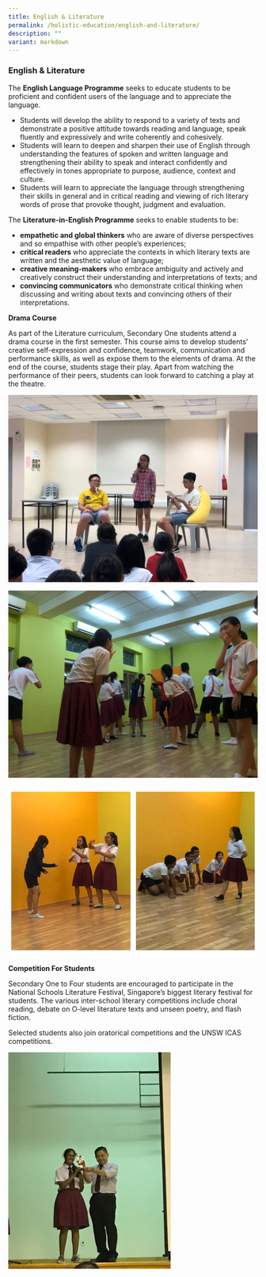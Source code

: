 ```yaml
---
title: English & Literature
permalink: /holistic-education/english-and-literature/
description: ""
variant: markdown
---
```

### English &amp; Literature 

The&nbsp;**English Language Programme**&nbsp;seeks to educate students to be proficient and confident users of the language and to appreciate the language.  
  

*   Students will develop the ability to respond to a variety of texts and demonstrate a positive attitude towards reading and language, speak fluently and expressively and write coherently and cohesively.
*   Students will learn to deepen and sharpen their use of English through understanding the features of spoken and written language and strengthening their ability to speak and interact confidently and effectively in tones appropriate to purpose, audience, context and culture.
*   Students will learn to appreciate the language through strengthening their skills in general and in critical reading and viewing of rich literary words of prose that provoke thought, judgment and evaluation.

  
The&nbsp;**Literature-in-English Programme**&nbsp;seeks to enable students to be:  
  

*   **empathetic and global thinkers**&nbsp;who are aware of diverse perspectives and so empathise with other people’s experiences;
*   **critical readers**&nbsp;who appreciate the contexts in which literary texts are written and the aesthetic value of language;
*   **creative meaning-makers**&nbsp;who embrace ambiguity and actively and creatively construct their understanding and interpretations of texts; and
*   **convincing communicators**&nbsp;who demonstrate critical thinking when discussing and writing about texts and convincing others of their interpretations.



  
**Drama Course**

As part of the Literature curriculum, Secondary One students attend a drama course in the first semester. This course aims to develop students’ creative self-expression and confidence, teamwork, communication and performance skills, as well as expose them to the elements of drama. At the end of the course, students stage their play. Apart from watching the performance of their peers, students can look forward to catching a play at the theatre.


![](/images/english%201.jpeg)

![](/images/english%202.jpeg)

<table style="border-collapse:collapse;border-spacing:0" class="tg"><thead><tr><td style="background-color:#FFF;border-color:white;border-style:solid;border-width:1px;font-family:Arial, sans-serif;font-size:14px;overflow:hidden;padding:10px 5px;text-align:left;vertical-align:top;word-break:normal"><img src="/images/english%203.jpeg" style="width:100%"></td><td style="background-color:#FFF;border-color:white;border-style:solid;border-width:1px;font-family:Arial, sans-serif;font-size:14px;overflow:hidden;padding:10px 5px;text-align:left;vertical-align:top;word-break:normal"><img src="/images/english%2044.jpeg" style="width:100%"></td></tr></thead></table>
		 
		 


**Competition For Students**

Secondary One to Four students are encouraged to participate in the National Schools Literature Festival, Singapore’s biggest literary festival for students. The various inter-school literary competitions include choral reading, debate on O-level literature texts and unseen poetry, and flash fiction.

Selected students also join oratorical competitions and the UNSW ICAS competitions.
  
<img src="/images/english%205.jpeg" style="width:65%">